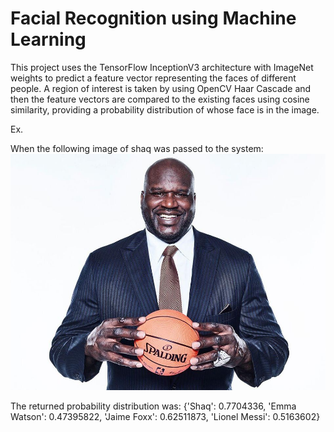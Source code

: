 # Facial Recognition using Machine Learning

This project uses the TensorFlow InceptionV3 architecture with ImageNet weights to predict a feature vector representing the faces of different people. A region of interest is taken by using OpenCV Haar Cascade and then the feature vectors are compared to the existing faces using cosine similarity, providing a probability distribution of whose face is in the image.

Ex.

When the following image of shaq was passed to the system:
![alt-text](https://github.com/aswinvisva/facial_recognition/blob/master/images/shaq_test.jpg)

The returned probability distribution was:
{'Shaq': 0.7704336, 'Emma Watson': 0.47395822, 'Jaime Foxx': 0.62511873, 'Lionel Messi': 0.5163602}
